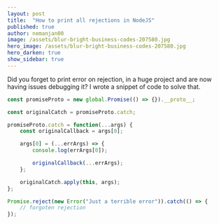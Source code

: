 ```yaml
---
layout: post
title:  "How to print all rejections in NodeJS"
published: true
author: nemanjan00
image: /assets/blur-bright-business-codes-207580.jpg
hero_image: /assets/blur-bright-business-codes-207580.jpg
hero_darken: true
show_sidebar: true
---
```


Did you forget to print error on rejection, in a huge project and are now having
issues debugging it? I wrote a snippet of code to solve that.

```javascript
const promiseProto = new global.Promise(() => {}).__proto__;

const originalCatch = promiseProto.catch;

promiseProto.catch = function(...args) {
	const originalCallback = args[0];

	args[0] = (...errArgs) => {
		console.log(errArgs[0]);

		originalCallback(...errArgs);
	};

	originalCatch.apply(this, args);
};

Promise.reject(new Error("Just a terrible error")).catch(() => {
	// forgoten rejection
});
```
